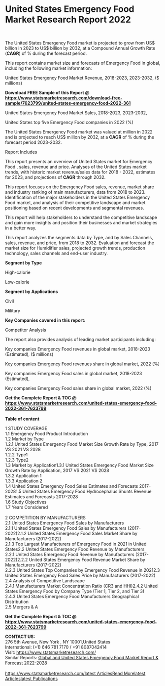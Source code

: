 <h1>United States Emergency Food Market Research Report 2022</h1><br/><p>The United States Emergency Food market is projected to grow from US$ billion in 2023 to US$ billion by 2032, at a Compound Annual Growth Rate (<strong>CAGR</strong>) of % during the forecast period.</p><p>This report contains market size and forecasts of Emergency Food in global, including the following market information:</p><p>United States Emergency Food Market Revenue, 2018-2023, 2023-2032, ($ millions)</p><p><strong>Download FREE Sample of this Report @ <a href="https://www.statsmarketresearch.com/download-free-sample/7623799/united-states-emergency-food-2022-361">https://www.statsmarketresearch.com/download-free-sample/7623799/united-states-emergency-food-2022-361</a></strong></p><p>United States Emergency Food Market Sales, 2018-2023, 2023-2032,</p><p>United States top five Emergency Food companies in 2022 (%)</p><p>The United States Emergency Food market was valued at million in 2022 and is projected to reach US$ million by 2032, at a <strong>CAGR</strong> of % during the forecast period 2023-2032.</p><p>Report Includes</p><p>This report presents an overview of United States market for Emergency Food , sales, revenue and price. Analyses of the United States market trends, with historic market revenue/sales data for 2018 - 2022, estimates for 2023, and projections of <strong>CAGR</strong> through 2032.</p><p>This report focuses on the Emergency Food sales, revenue, market share and industry ranking of main manufacturers, data from 2018 to 2023. Identification of the major stakeholders in the United States Emergency Food market, and analysis of their competitive landscape and market positioning based on recent developments and segmental revenues.</p><p>This report will help stakeholders to understand the competitive landscape and gain more insights and position their businesses and market strategies in a better way.</p><p>This report analyzes the segments data by Type, and by Sales Channels, sales, revenue, and price, from 2018 to 2032. Evaluation and forecast the market size for Humidifier sales, projected growth trends, production technology, sales channels and end-user industry.</p><p><strong>Segment by Type</strong></p><p>High-calorie</p><p>Low-calorie</p><p><strong> Segment <strong><strong>by Applications</strong></strong></strong></p><p>Civil</p><p>Military</p><p><strong>Key Companies covered in this report:</strong></p><p>Competitor Analysis</p><p>The report also provides analysis of leading market participants including:</p><p>Key companies Emergency Food revenues in global market, 2018-2023 (Estimated), ($ millions)</p><p>Key companies Emergency Food revenues share in global market, 2022 (%)</p><p>Key companies Emergency Food sales in global market, 2018-2023 (Estimated),</p><p>Key companies Emergency Food sales share in global market, 2022 (%)</p><div><b>Get the Complete Report & TOC @ <a href="https://www.statsmarketresearch.com/united-states-emergency-food-2022-361-7623799">https://www.statsmarketresearch.com/united-states-emergency-food-2022-361-7623799</a></b></div><br><b>Table of content</b><p>1 STUDY COVERAGE<br />1.1 Emergency Food Product Introduction<br />1.2 Market by Type<br />1.2.1 United States Emergency Food Market Size Growth Rate by Type, 2017 VS 2021 VS 2028<br />1.2.2 Type1<br />1.2.3 Type2<br />1.3 Market by Application1.3.1 United States Emergency Food Market Size Growth Rate by Application, 2017 VS 2021 VS 2028<br />1.3.2 Application 1<br />1.3.3 Application 2<br />1.4 United States Emergency Food Sales Estimates and Forecasts 2017-20281.5 United States Emergency Food Hydrocephalus Shunts Revenue Estimates and Forecasts 2017-2028<br />1.6 Study Objectives<br />1.7 Years Considered<br /><br />2 COMPETITION BY MANUFACTURERS<br />2.1 United States Emergency Food Sales by Manufacturers<br />2.1.1 United States Emergency Food Sales by Manufacturers (2017-2022)2.1.2 United States Emergency Food Sales Market Share by Manufacturers (2017-2022)<br />2.1.3 Top Largest Manufacturers of Emergency Food in 2021 in United States2.2 United States Emergency Food Revenue by Manufacturers<br />2.2.1 United States Emergency Food Revenue by Manufacturers (2017-2022)2.2.2 United States Emergency Food Revenue Market Share by Manufacturers (2017-2022)<br />2.2.3 United States Top Companies by Emergency Food Revenue in 20212.3 United States Emergency Food Sales Price by Manufacturers (2017-2022)<br />2.4 Analysis of Competitive Landscape<br />2.4.1 Manufacturers Market Concentration Ratio (CR3 and HHI)2.4.2 United States Emergency Food by Company Type (Tier 1, Tier 2, and Tier 3)<br />2.4.3 United States Emergency Food Manufacturers Geographical Distribution<br />2.5 Mergers & A<br><div><b>Get the Complete Report & TOC @ <a href="https://www.statsmarketresearch.com/united-states-emergency-food-2022-361-7623799">https://www.statsmarketresearch.com/united-states-emergency-food-2022-361-7623799</a></b></div></p> <b>CONTACT US:</b><br>276 5th Avenue, New York , NY 10001,United States<br>International: (+1) 646 781 7170 / +91 8087042414<br>Visit: <a href="https://www.statsmarketresearch.com/">https://www.statsmarketresearch.com/</a><br>Similar Reports: <a href="https://www.statsmarketresearch.com/united-states-emergency-food-2022-361-7623799">Global and United States Emergency Food Market Report & Forecast 2022-2028</a><br/><br/><a href="https://gyeongbokgung.com">https://www.statsmarketresearch.com/</a><a href="https://hallyeomaritime.com">latest Articles</a><a href="https://jingwansa.com">Read More</a><a href=https://nguoiviet.jp/">latest Articles</a><a href="https://www.intelmarketresearch.com/">latest Publications</a>